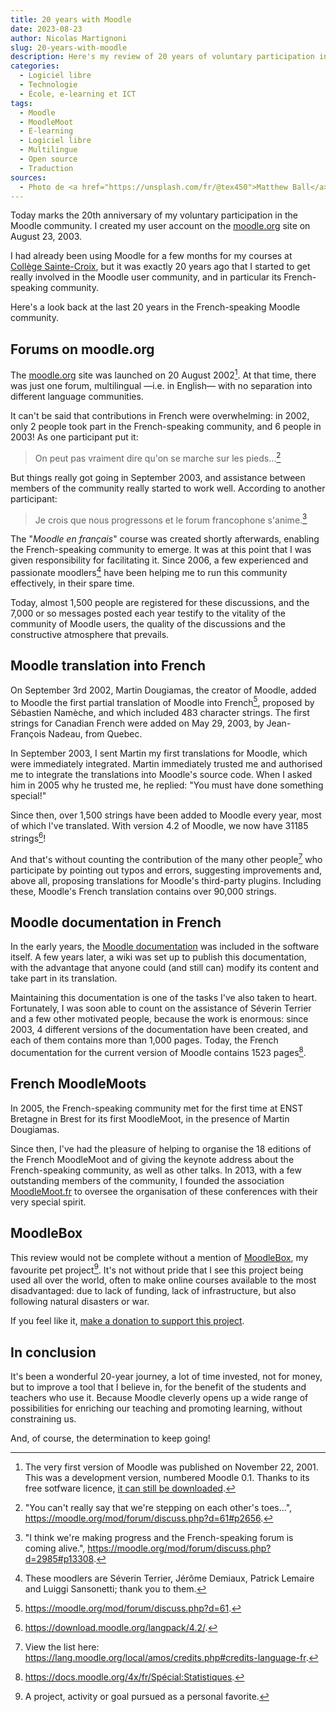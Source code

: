 ```yaml
---
title: 20 years with Moodle
date: 2023-08-23
author: Nicolas Martignoni
slug: 20-years-with-moodle
description: Here's my review of 20 years of voluntary participation in the Moodle user community.
categories:
  - Logiciel libre
  - Technologie
  - École, e-learning et ICT
tags:
  - Moodle
  - MoodleMoot
  - E-learning
  - Logiciel libre
  - Multilingue
  - Open source
  - Traduction
sources:
  - Photo de <a href="https://unsplash.com/fr/@tex450">Matthew Ball</a> sur Unsplash.
---
```

Today marks the 20th anniversary of my voluntary participation in the Moodle community. I created my user account on the [moodle.org](https://moodle.org/) site on August 23, 2003.

I had already been using Moodle for a few months for my courses at [Collège Sainte-Croix](https://cscfr.ch/), but it was exactly 20 years ago that I started to get really involved in the Moodle user community, and in particular its French-speaking community.

Here's a look back at the last 20 years in the French-speaking Moodle community.

<!--more-->

## Forums on moodle.org

The [moodle.org](https://moodle.org/) site was launched on 20 August 2002[^release]. At that time, there was just one forum, multilingual —i.e. in English— with no separation into different language communities.

It can't be said that contributions in French were overwhelming: in 2002, only 2 people took part in the French-speaking community, and 6 people in 2003! As one participant put it:

> On peut pas vraiment dire qu'on se marche sur les pieds…[^2]

But things really got going in September 2003, and assistance between members of the community really started to work well. According to another participant:

> Je crois que nous progressons et le forum francophone s'anime.[^3]

The "_Moodle en français_" course was created shortly afterwards, enabling the French-speaking community to emerge. It was at this point that I was given responsibility for facilitating it. Since 2006, a few experienced and passionate moodlers[^facilitateurs] have been helping me to run this community effectively, in their spare time.

Today, almost 1,500 people are registered for these discussions, and the 7,000 or so messages posted each year testify to the vitality of the community of Moodle users, the quality of the discussions and the constructive atmosphere that prevails.

## Moodle translation into French

On September 3rd 2002, Martin Dougiamas, the creator of Moodle, added to Moodle the first partial translation of Moodle into French[^1], proposed by Sébastien Namèche, and which included 483 character strings. The first strings for Canadian French were added on May 29, 2003, by Jean-François Nadeau, from Quebec.

In September 2003, I sent Martin my first translations for Moodle, which were immediately integrated. Martin immediately trusted me and authorised me to integrate the translations into Moodle's source code. When I asked him in 2005 why he trusted me, he replied: "You must have done something special!"

Since then, over 1,500 strings have been added to Moodle every year, most of which I've translated. With version 4.2 of Moodle, we now have 31185 strings[^4]!

And that's without counting the contribution of the many other people[^traducteurs] who participate by pointing out typos and errors, suggesting improvements and, above all, proposing translations for Moodle's third-party plugins. Including these, Moodle's French translation contains over 90,000 strings.

## Moodle documentation in French

In the early years, the [Moodle documentation](https://docs.moodle.org/fr) was included in the software itself. A few years later, a wiki was set up to publish this documentation, with the advantage that anyone could (and still can) modify its content and take part in its translation.

Maintaining this documentation is one of the tasks I've also taken to heart. Fortunately, I was soon able to count on the assistance of Séverin Terrier and a few other motivated people, because the work is enormous: since 2003, 4 different versions of the documentation have been created, and each of them contains more than 1,000 pages. Today, the French documentation for the current version of Moodle contains 1523 pages[^docs].

## French MoodleMoots

In 2005, the French-speaking community met for the first time at ENST Bretagne in Brest for its first MoodleMoot, in the presence of Martin Dougiamas.

Since then, I've had the pleasure of helping to organise the 18 editions of the French MoodleMoot and of giving the keynote address about the French-speaking community, as well as other talks. In 2013, with a few outstanding members of the community, I founded the association [MoodleMoot.fr](https://moodlemoot.fr/) to oversee the organisation of these conferences with their very special spirit.

## MoodleBox

This review would not be complete without a mention of [MoodleBox](https://moodlebox.net/), my favourite pet project[^petproject]. It's not without pride that I see this project being used all over the world, often to make online courses available to the most disadvantaged: due to lack of funding, lack of infrastructure, but also following natural disasters or war.

If you feel like it, [make a donation to support this project](https://moodlebox.net/dons/).

## In conclusion

It's been a wonderful 20-year journey, a lot of time invested, not for money, but to improve a tool that I believe in, for the benefit of the students and teachers who use it. Because Moodle cleverly opens up a wide range of possibilities for enriching our teaching and promoting learning, without constraining us.

And, of course, the determination to keep going!

[^release]: The very first version of Moodle was published on November 22, 2001. This was a development version, numbered Moodle 0.1. Thanks to its free sotfware licence, [it can still be downloaded](https://git.moodle.org/gw?p=moodle.git;a=tree;h=f9903ed0a41ce4df0cb3628a06d6c0a9455ac75c;hb=f9903ed0a41ce4df0cb3628a06d6c0a9455ac75c).
[^1]: <https://moodle.org/mod/forum/discuss.php?d=61>.
[^2]: "You can't really say that we're stepping on each other's toes…", <https://moodle.org/mod/forum/discuss.php?d=61#p2656>.
[^3]: "I think we're making progress and the French-speaking forum is coming alive.", <https://moodle.org/mod/forum/discuss.php?d=2985#p13308>.
[^4]: <https://download.moodle.org/langpack/4.2/>.
[^docs]: <https://docs.moodle.org/4x/fr/Spécial:Statistiques>.
[^petproject]: A project, activity or goal pursued as a personal favorite.
[^facilitateurs]: These moodlers are Séverin Terrier, Jérôme Demiaux, Patrick Lemaire and Luiggi Sansonetti; thank you to them.
[^traducteurs]: View the list here: <https://lang.moodle.org/local/amos/credits.php#credits-language-fr>.
